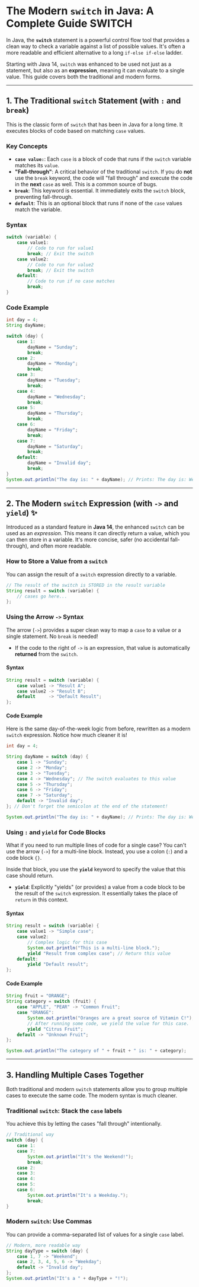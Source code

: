 # The Modern `switch` in Java: A Complete Guide SWITCH

In Java, the **`switch`** statement is a powerful control flow tool that provides a clean way to check a variable against a list of possible values. It's often a more readable and efficient alternative to a long `if-else if-else` ladder.

Starting with Java 14, `switch` was enhanced to be used not just as a statement, but also as an **expression**, meaning it can evaluate to a single value. This guide covers both the traditional and modern forms.

---

## 1\. The Traditional `switch` Statement (with `:` and `break`)

This is the classic form of `switch` that has been in Java for a long time. It executes blocks of code based on matching `case` values.

### Key Concepts

- **`case value:`**: Each `case` is a block of code that runs if the `switch` variable matches its `value`.
- **"Fall-through"**: A critical behavior of the traditional `switch`. If you do **not** use the `break` keyword, the code will "fall through" and execute the code in the **next** `case` as well. This is a common source of bugs.
- **`break`**: This keyword is essential. It immediately exits the `switch` block, preventing fall-through.
- **`default`**: This is an optional block that runs if none of the `case` values match the variable.

### Syntax

```java
switch (variable) {
    case value1:
        // Code to run for value1
        break; // Exit the switch
    case value2:
        // Code to run for value2
        break; // Exit the switch
    default:
        // Code to run if no case matches
        break;
}
```

### Code Example

```java
int day = 4;
String dayName;

switch (day) {
    case 1:
        dayName = "Sunday";
        break;
    case 2:
        dayName = "Monday";
        break;
    case 3:
        dayName = "Tuesday";
        break;
    case 4:
        dayName = "Wednesday";
        break;
    case 5:
        dayName = "Thursday";
        break;
    case 6:
        dayName = "Friday";
        break;
    case 7:
        dayName = "Saturday";
        break;
    default:
        dayName = "Invalid day";
        break;
}
System.out.println("The day is: " + dayName); // Prints: The day is: Wednesday
```

---

## 2\. The Modern `switch` Expression (with `->` and `yield`) ✨

Introduced as a standard feature in **Java 14**, the enhanced `switch` can be used as an _expression_. This means it can directly return a value, which you can then store in a variable. It's more concise, safer (no accidental fall-through), and often more readable.

### How to Store a Value from a `switch`

You can assign the result of a `switch` expression directly to a variable.

```java
// The result of the switch is STORED in the result variable
String result = switch (variable) {
    // cases go here...
};
```

### Using the Arrow `->` Syntax

The arrow (`->`) provides a super clean way to map a `case` to a value or a single statement. No `break` is needed\!

- If the code to the right of `->` is an expression, that value is automatically **returned** from the `switch`.

#### Syntax

```java
String result = switch (variable) {
    case value1 -> "Result A";
    case value2 -> "Result B";
    default     -> "Default Result";
};
```

#### Code Example

Here is the same day-of-the-week logic from before, rewritten as a modern `switch` expression. Notice how much cleaner it is\!

```java
int day = 4;

String dayName = switch (day) {
    case 1 -> "Sunday";
    case 2 -> "Monday";
    case 3 -> "Tuesday";
    case 4 -> "Wednesday"; // The switch evaluates to this value
    case 5 -> "Thursday";
    case 6 -> "Friday";
    case 7 -> "Saturday";
    default -> "Invalid day";
}; // Don't forget the semicolon at the end of the statement!

System.out.println("The day is: " + dayName); // Prints: The day is: Wednesday
```

### Using `:` and `yield` for Code Blocks

What if you need to run multiple lines of code for a single case? You can't use the arrow (`->`) for a multi-line block. Instead, you use a colon (`:`) and a code block `{}`.

Inside that block, you use the **`yield`** keyword to specify the value that this case should return.

- **`yield`**: Explicitly "yields" (or provides) a value from a code block to be the result of the `switch` expression. It essentially takes the place of `return` in this context.

#### Syntax

```java
String result = switch (variable) {
    case value1 -> "Simple case";
    case value2:
        // Complex logic for this case
        System.out.println("This is a multi-line block.");
        yield "Result from complex case"; // Return this value
    default:
        yield "Default result";
};
```

#### Code Example

```java
String fruit = "ORANGE";
String category = switch (fruit) {
    case "APPLE", "PEAR" -> "Common Fruit";
    case "ORANGE":
        System.out.println("Oranges are a great source of Vitamin C!");
        // After running some code, we yield the value for this case.
        yield "Citrus Fruit";
    default -> "Unknown Fruit";
};

System.out.println("The category of " + fruit + " is: " + category);
```

---

## 3\. Handling Multiple Cases Together

Both traditional and modern `switch` statements allow you to group multiple cases to execute the same code. The modern syntax is much cleaner.

### Traditional `switch`: Stack the `case` labels

You achieve this by letting the cases "fall through" intentionally.

```java
// Traditional way
switch (day) {
    case 1:
    case 7:
        System.out.println("It's the Weekend!");
        break;
    case 2:
    case 3:
    case 4:
    case 5:
    case 6:
        System.out.println("It's a Weekday.");
        break;
}
```

### Modern `switch`: Use Commas

You can provide a comma-separated list of values for a single `case` label.

```java
// Modern, more readable way
String dayType = switch (day) {
    case 1, 7 -> "Weekend";
    case 2, 3, 4, 5, 6 -> "Weekday";
    default -> "Invalid day";
};
System.out.println("It's a " + dayType + "!");
```
